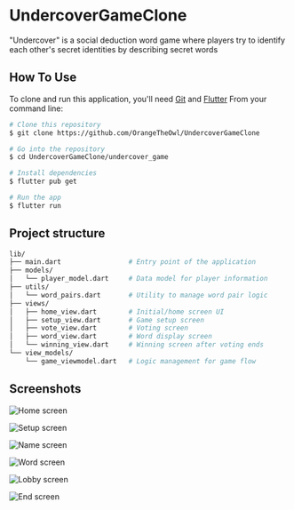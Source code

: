 # UndercoverGameClone

"Undercover" is a social deduction word game where players try to identify each other's secret identities by describing secret words


## How To Use

To clone and run this application, you'll need [Git](https://git-scm.com) and [Flutter](https://docs.flutter.dev/get-started/install) From your command line:

```bash
# Clone this repository
$ git clone https://github.com/OrangeTheOwl/UndercoverGameClone

# Go into the repository
$ cd UndercoverGameClone/undercover_game

# Install dependencies
$ flutter pub get

# Run the app
$ flutter run
```
## Project structure

```bash
lib/
├── main.dart                 # Entry point of the application
├── models/
│   └── player_model.dart     # Data model for player information
├── utils/
│   └── word_pairs.dart       # Utility to manage word pair logic
├── views/
│   ├── home_view.dart        # Initial/home screen UI
│   ├── setup_view.dart       # Game setup screen
│   ├── vote_view.dart        # Voting screen
│   ├── word_view.dart        # Word display screen
│   └── winning_view.dart     # Winning screen after voting ends
└── view_models/
    └── game_viewmodel.dart   # Logic management for game flow
```
## Screenshots

![Home screen](./flutter_01.png?raw=true "Home screen")

![Setup screen](./flutter_02.png?raw=true "Setup screen")

![Name screen](./flutter_03.png?raw=true "Name screen")

![Word screen](./flutter_04.png?raw=true "Word screen")

![Lobby screen](./flutter_05.png?raw=true "Lobby screen")

![End screen](./flutter_06.png?raw=true "End screen")
